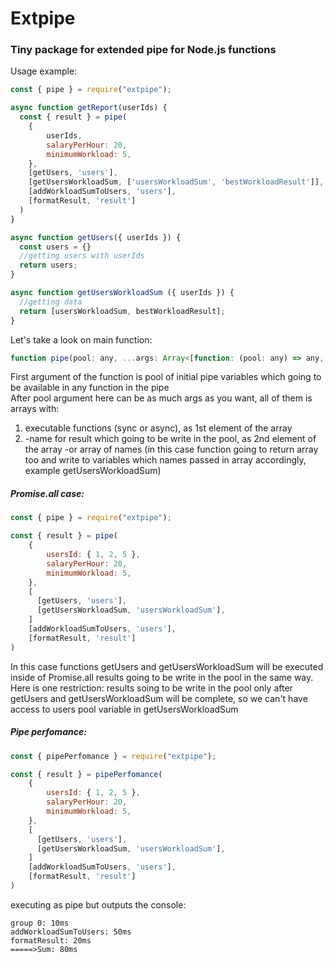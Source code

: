 # Extpipe
### Tiny package for extended pipe for Node.js functions 

Usage example:
```js
const { pipe } = require("extpipe");

async function getReport(userIds) {
  const { result } = pipe(
    {
        userIds,
        salaryPerHour: 20,
        minimumWorkload: 5,
    },
    [getUsers, 'users'],
    [getUsersWorkloadSum, ['usersWorkloadSum', 'bestWorkloadResult']],
    [addWorkloadSumToUsers, 'users'],
    [formatResult, 'result']
  )
}

async function getUsers({ userIds }) {
  const users = {}
  //getting users with userIds
  return users;
}

async function getUsersWorkloadSum ({ userIds }) {
  //getting data
  return [usersWorkloadSum, bestWorkloadResult];
}
```
Let's take a look on main function:
```js
function pipe(pool: any, ...args: Array<[function: (pool: any) => any, result: string | string[]]>): any;
```
First argument of the function is pool of initial pipe variables which going to be available in any function in the pipe  
After pool argument here can be as much args as you want, all of them is arrays with:
  1) executable functions (sync or async), as 1st element of the array 
  2) -name for result which going to be write in the pool, as 2nd element of the array
     -or array of names (in this case function going to return array too and write to variables which names passed in array accordingly, example getUsersWorkloadSum)

##### Promise.all case:
```js
const { pipe } = require("extpipe");

const { result } = pipe(
    {
        usersId: { 1, 2, 5 },
        salaryPerHour: 20,
        minimumWorkload: 5,
    },
    [
      [getUsers, 'users'],
      [getUsersWorkloadSum, 'usersWorkloadSum'],
    ]
    [addWorkloadSumToUsers, 'users'],
    [formatResult, 'result']
)
```
In this case functions getUsers and getUsersWorkloadSum will be executed inside of Promise.all results going to be write in the pool in the same way.  
Here is one restriction: results soing to be write in the pool only after getUsers and getUsersWorkloadSum will be complete, so we can't have access to users pool variable in getUsersWorkloadSum  

#####  Pipe perfomance:
```js
const { pipePerfomance } = require("extpipe");

const { result } = pipePerfomance(
    {
        usersId: { 1, 2, 5 },
        salaryPerHour: 20,
        minimumWorkload: 5,
    },
    [
      [getUsers, 'users'],
      [getUsersWorkloadSum, 'usersWorkloadSum'],
    ]
    [addWorkloadSumToUsers, 'users'],
    [formatResult, 'result']
)
```
executing as pipe but outputs the console:
```console
group 0: 10ms
addWorkloadSumToUsers: 50ms
formatResult: 20ms
=====>Sum: 80ms
```